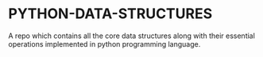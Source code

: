 # PYTHON-DATA-STRUCTURES
A repo which contains all the core data structures along with their essential operations implemented in python programming language.
